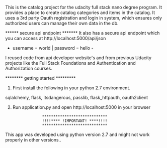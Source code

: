 This is the catalog project for the udacity full stack nano degree program.
It provides a place to create catalog categories and items in the catalog.
It uses a 3rd party Oauth registration and login in system,
which ensures only authorized users can manage their own data in the db.

****** secure api endpoint *******
It also has a secure api endpoint which you can access at
http://localhost:5000/api/json 
- username = world | password = hello -

I reused code from api developer website's and from previous Udacity 
projects like the Full Stack Foundations and Authentication and Authorization courses.

******** getting started *********
1. First install the following in your python 2.7 environment.

sqlalchemy, flask, itsdangerous, passlib, flask_httpauth, oauth2client

2. Run application.py and open http://localhost:5000 in your browser



					*****************************
					!!!!**** !IMPORTANT! ****!!!!
					*****************************

This app was developed using python version 2.7 and might not work
properly in other versions..
